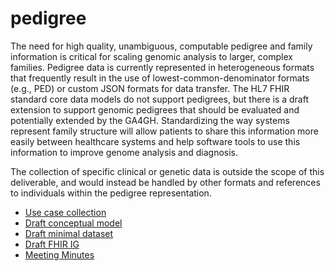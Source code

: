 # pedigree

The need for high quality, unambiguous, computable pedigree and family information is critical for scaling genomic analysis to larger, complex families. Pedigree data is currently represented in heterogeneous formats that frequently result in the use of lowest-common-denominator formats (e.g., PED) or custom JSON formats for data transfer. The HL7 FHIR standard core data models do not support pedigrees, but there is a draft extension to support genomic pedigrees that should be evaluated and potentially extended by the GA4GH. Standardizing the way systems represent family structure will allow patients to share this information more easily between healthcare systems and help software tools to use this information to improve genome analysis and diagnosis. 

The collection of specific clinical or genetic data is outside the scope of this deliverable, and would instead be handled by other formats and references to individuals within the pedigree representation.
 
- [Use case collection](https://docs.google.com/document/d/1i__95wmm3EpVytRD2gngFAXPhUajK2knWOtuHT9r8W8/edit#)
- [Draft conceptual model](https://github.com/GA4GH-Pedigree-Standard/pedigree/blob/master/model.md)
- [Draft minimal dataset](https://docs.google.com/document/d/1UAtSLBEQ_7ePRLvDPRpoFpiXnl6VQEJXL2eQByEmfGY/edit)
- [Draft FHIR IG](https://github.com/GA4GH-Pedigree-Standard/pedigree-fhir-ig)
- [Meeting Minutes](https://docs.google.com/document/d/12gw2BBIPVaWxUNQx2qiVVIt7W0zVOHON_2Ts9yc9fWY/edit?usp=sharing)
